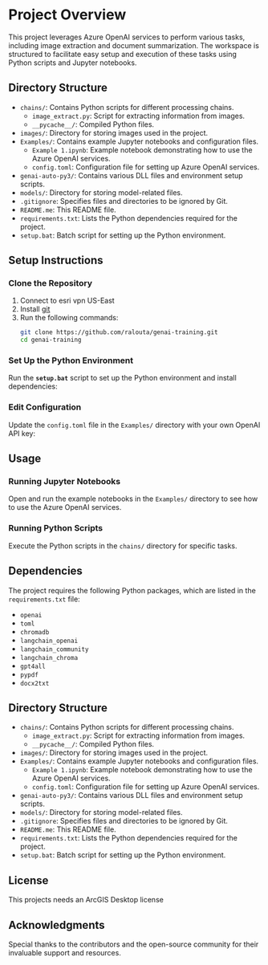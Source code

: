 # Project Overview
This project leverages Azure OpenAI services to perform various tasks, including image extraction and document summarization. The workspace is structured to facilitate easy setup and execution of these tasks using Python scripts and Jupyter notebooks.

## Directory Structure
- `chains/`: Contains Python scripts for different processing chains.
  - `image_extract.py`: Script for extracting information from images.
  - `__pycache__/`: Compiled Python files.
- `images/`: Directory for storing images used in the project.
- `Examples/`: Contains example Jupyter notebooks and configuration files.
  - `Example 1.ipynb`: Example notebook demonstrating how to use the Azure OpenAI services.
  - `config.toml`: Configuration file for setting up Azure OpenAI services.
- `genai-auto-py3/`: Contains various DLL files and environment setup scripts.
- `models/`: Directory for storing model-related files.
- `.gitignore`: Specifies files and directories to be ignored by Git.
- `README.me`: This README file.
- `requirements.txt`: Lists the Python dependencies required for the project.
- `setup.bat`: Batch script for setting up the Python environment.

## Setup Instructions

### Clone the Repository

1. Connect to esri vpn US-East
2. Install [git](https://git-scm.com/downloads)
3. Run the following commands:
   ```sh
   git clone https://github.com/ralouta/genai-training.git
   cd genai-training

### Set Up the Python Environment
Run the **`setup.bat`** script to set up the Python environment and install dependencies:

### Edit Configuration
Update the `config.toml` file in the `Examples/` directory with your own OpenAI API key:

## Usage

### Running Jupyter Notebooks
Open and run the example notebooks in the `Examples/` directory to see how to use the Azure OpenAI services.

### Running Python Scripts
Execute the Python scripts in the `chains/` directory for specific tasks.

## Dependencies
The project requires the following Python packages, which are listed in the `requirements.txt` file:
- `openai`
- `toml`
- `chromadb`
- `langchain_openai`
- `langchain_community`
- `langchain_chroma`
- `gpt4all`
- `pypdf`
- `docx2txt`

## Directory Structure
- `chains/`: Contains Python scripts for different processing chains.
  - `image_extract.py`: Script for extracting information from images.
  - `__pycache__/`: Compiled Python files.
- `images/`: Directory for storing images used in the project.
- `Examples/`: Contains example Jupyter notebooks and configuration files.
  - `Example 1.ipynb`: Example notebook demonstrating how to use the Azure OpenAI services.
  - `config.toml`: Configuration file for setting up Azure OpenAI services.
- `genai-auto-py3/`: Contains various DLL files and environment setup scripts.
- `models/`: Directory for storing model-related files.
- `.gitignore`: Specifies files and directories to be ignored by Git.
- `README.me`: This README file.
- `requirements.txt`: Lists the Python dependencies required for the project.
- `setup.bat`: Batch script for setting up the Python environment.

## License
This projects needs an ArcGIS Desktop license

## Acknowledgments
Special thanks to the contributors and the open-source community for their invaluable support and resources.